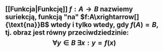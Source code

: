 ## [[Funkcja|Funkcję]] $f:A\rightarrow B$ nazwiemy **suriekcją**, **funkcją "na"** $f:A\xrightarrow[]{\text{na}}B$ wtedy i tylko wtedy, gdy $f(A)=B$, tj. obraz jest równy przeciwdziedzinie: $$\forall y\in B\ \exists x:y=f(x)$$   